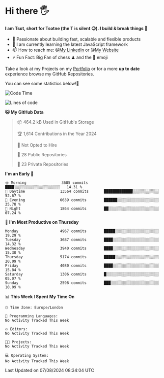# Hi there :raised_hand_with_fingers_splayed:
#### I am Tsot, short for Tsotne (the T is silent :wink:). I build & break things :space_invader:
- :telescope: Passionate about building fast, scalable and flexible products
- :seedling: I am currently learning the latest JavaScript framework 
- :mailbox: How to reach me: [@My LinkedIn](https://www.linkedin.com/in/tsotne-gvadzabia/) or [@My Website](https://tsotne.co.uk/contact)
- :zap: Fun Fact: Big Fan of chess ♟ and the 👾 emoji

Take a look at my Projects on my [Portfolio](https://tsotne.co.uk/) or for a more **up to date** experience browse my GitHub Repositories.

You can see some statistics below!:space_invader:
<!--START_SECTION:waka-->
![Code Time](http://img.shields.io/badge/Code%20Time-761%20hrs%202%20mins-blue)

![Lines of code](https://img.shields.io/badge/From%20Hello%20World%20I%27ve%20Written-9.8%20million%20lines%20of%20code-blue)

**🐱 My GitHub Data** 

> 📦 464.2 kB Used in GitHub's Storage 
 > 
> 🏆 1,614 Contributions in the Year 2024
 > 
> 🚫 Not Opted to Hire
 > 
> 📜 28 Public Repositories 
 > 
> 🔑 23 Private Repositories 
 > 
**I'm an Early 🐤** 

```text
🌞 Morning                3685 commits        ████░░░░░░░░░░░░░░░░░░░░░   14.31 % 
🌆 Daytime                13564 commits       █████████████░░░░░░░░░░░░   52.67 % 
🌃 Evening                6639 commits        ██████░░░░░░░░░░░░░░░░░░░   25.78 % 
🌙 Night                  1864 commits        ██░░░░░░░░░░░░░░░░░░░░░░░   07.24 % 
```
📅 **I'm Most Productive on Thursday** 

```text
Monday                   4967 commits        █████░░░░░░░░░░░░░░░░░░░░   19.29 % 
Tuesday                  3687 commits        ████░░░░░░░░░░░░░░░░░░░░░   14.32 % 
Wednesday                3940 commits        ████░░░░░░░░░░░░░░░░░░░░░   15.30 % 
Thursday                 5174 commits        █████░░░░░░░░░░░░░░░░░░░░   20.09 % 
Friday                   4080 commits        ████░░░░░░░░░░░░░░░░░░░░░   15.84 % 
Saturday                 1306 commits        █░░░░░░░░░░░░░░░░░░░░░░░░   05.07 % 
Sunday                   2598 commits        ███░░░░░░░░░░░░░░░░░░░░░░   10.09 % 
```


📊 **This Week I Spent My Time On** 

```text
🕑︎ Time Zone: Europe/London

💬 Programming Languages: 
No Activity Tracked This Week

🔥 Editors: 
No Activity Tracked This Week

🐱‍💻 Projects: 
No Activity Tracked This Week

💻 Operating System: 
No Activity Tracked This Week
```


 Last Updated on 07/08/2024 08:34:04 UTC
<!--END_SECTION:waka-->
